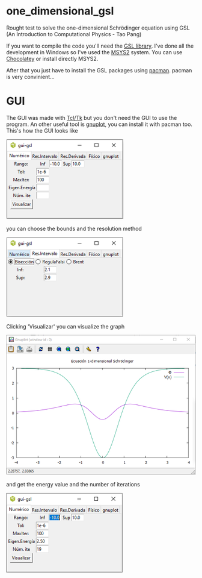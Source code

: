 # one_dimensional_gsl
Rought test to solve the one-dimensional Schrödinger equation using GSL (An Introduction to Computational Physics - Tao Pang)

If you want to compile the code you'll need the [GSL library](https://www.gnu.org/software/gsl/). I've done all the development in Windows so I've used the [MSYS2](https://www.msys2.org/) system. You can use [Chocolatey](https://chocolatey.org/) or install directly MSYS2.

After that you just have to install the GSL packages using [pacman](https://archlinux.org/pacman/pacman.8.html). pacman is very convinient...

# GUI
The GUI was made with [Tcl/Tk](https://www.tcl.tk/) but you don't need the GUI to use the program. An other useful tool is [gnuplot](http://www.gnuplot.info/), you can install it with pacman too.
This's how the GUI looks like

![one dimensional Schrödinger](/img/one-dimensional-gui-1.PNG)

you can choose the bounds and the resolution method

![one dimensional Schrödinger bounds](/img/one-dimensional-gui-2.PNG)

Clicking 'Visualizar' you can visualize the graph

![one dimensional Schrödinger bounds](/img/one-dimensional-gui-4.PNG)

and get the energy value and the number of iterations

![one dimensional Schrödinger bounds](/img/one-dimensional-gui-3.PNG)
